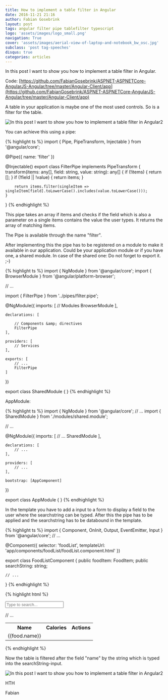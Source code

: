 ```yaml
---
title: How to implement a table filter in Angular
date: 2016-11-21 21:16
author: Fabian Gosebrink
layout: post
tags: angular filter pipe tablefilter typescript
logo: 'assets/images/logo_small.png'
navigation: True
cover: 'assets/images/aerial-view-of-laptop-and-notebook_bw_osc.jpg'
subclass: 'post tag-speeches'
disqus: true
categories: articles
---
```



In this post I want to show you how to implement a table filter in Angular.

Code: [https://github.com/FabianGosebrink/ASPNET-ASPNETCore-AngularJS-Angular/tree/master/Angular-Client/app](https://github.com/FabianGosebrink/ASPNET-ASPNETCore-AngularJS-Angular/tree/master/Angular-Client/app)

A table in your application is maybe one of the most used controls. So is a filter for the table.

![In this post I want to show you how to implement a table filter in Angular2]({{site.baseurl}}assets/articles/wp-content/uploads/2016/11/filter-1024x133.jpg)

You can achieve this using a pipe:

{% highlight ts %}
import { Pipe, PipeTransform, Injectable } from '@angular/core';

@Pipe({
    name: 'filter'
})

@Injectable()
export class FilterPipe implements PipeTransform {
    transform(items: any[], field: string, value: string): any[] {
        if (!items) {
            return [];
        }
        if (!field || !value) {
            return items;
        }

        return items.filter(singleItem => singleItem[field].toLowerCase().includes(value.toLowerCase()));
    }
}
{% endhighlight %}

This pipe takes an array if items and checks if the field which is also a parameter on a single items contains the value the user types. It returns the array of matching items.

The Pipe is available through the name "filter".

After implementing this the pipe has to be registered on a module to make it available in our application. Could be your application module or if you have one, a shared module. In case of the shared one: Do not forget to export it. ;-)

{% highlight ts %}
import { NgModule } from '@angular/core';
import { BrowserModule } from '@angular/platform-browser';

// ...

import { FilterPipe } from '../pipes/filter.pipe';

@NgModule({
    imports: [
        // Modules
        BrowserModule
    ],

    declarations: [

        // Components &amp; directives
        FilterPipe
    ],

    providers: [
        // Services
    ],

    exports: [
        // ...
        FilterPipe
    ]
})

export class SharedModule { }
{% endhighlight %}

AppModule:

{% highlight ts %}
import { NgModule } from '@angular/core';
// ...
import { SharedModule } from './modules/shared.module';

// ...

@NgModule({
    imports: [
        // ...
        SharedModule
    ],

    declarations: [
        // ...
    ],

    providers: [
        // ...
    ],

    bootstrap: [AppComponent]
})

export class AppModule { }
{% endhighlight %}

In the template you have to add a input to a form to display a field to the user where the searchstring can be typed. After this the pipe has to be applied and the searchstring has to be databound in the template.

{% highlight ts %}
import { Component, OnInit, Output, EventEmitter, Input } from '@angular/core';
// ...

@Component({
    selector: 'foodList',
    templateUrl: 'app/components/foodList/foodList.component.html'
})

export class FoodListComponent {
    public foodItem: FoodItem;
    public searchString: string;

    // ...
}
{% endhighlight %}

{% highlight html %}
<form>
    <div class="form-group">
        <div class="input-group">
            <div class="input-group-addon"><i class="glyphicon glyphicon-search"></i></div>
            <input type="text" class="form-control" name="searchString" placeholder="Type to search..." [(ngModel)]="searchString">
        </div>
    </div>
</form>

<table class="table">
    <tr>
        <th>Name</th>
        <th>Calories</th>
        <th class="text-right">Actions</th>
    </tr>
    <tr *ngFor="let food of foods | filter : 'name' : searchString; let i = index">
        <td class="text-left">
            {{food.name}}
        </td>
        // ...
    </tr>
</table>
{% endhighlight %}


Now the table is filtered after the field "name" by the string which is typed into the searchString-input.

![In this post I want to show you how to implement a table filter in Angular2]({{site.baseurl}}assets/articles/wp-content/uploads/2016/11/searchFilter-1024x316.gif)

HTH

Fabian
